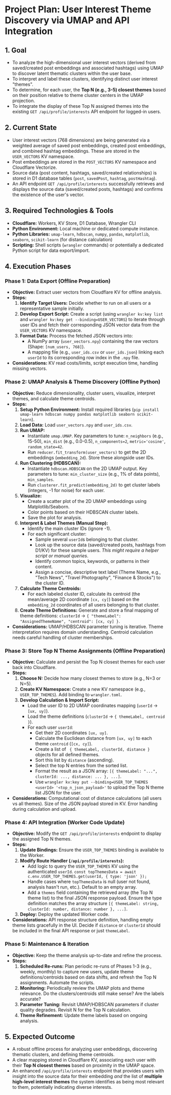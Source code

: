 # Project Plan: User Interest Theme Discovery via UMAP and API Integration

## 1. Goal

- To analyze the high-dimensional user interest vectors (derived from saved/created post embeddings and associated hashtags) using UMAP to discover latent thematic clusters within the user base.
- To interpret and label these clusters, identifying distinct user interest "themes".
- To determine, for each user, the **Top N (e.g., 3-5) closest themes** based on their position relative to theme cluster centers in the UMAP projection.
- To integrate the display of these Top N assigned themes into the existing `GET /api/profile/interests` API endpoint for logged-in users.

## 2. Current State

- User interest vectors (768 dimensions) are being generated via a weighted average of saved post embeddings, created post embeddings, and combined hashtag embeddings. These are stored in the `USER_VECTORS` KV namespace.
- Post embeddings are stored in the `POST_VECTORS` KV namespace and Cloudflare Vectorize.
- Source data (post content, hashtags, saved/created relationships) is stored in D1 database tables (`post`, `savedPost`, `hashtag`, `postHashtag`).
- An API endpoint `GET /api/profile/interests` successfully retrieves and displays the source data (saved/created posts, hashtags) and confirms the existence of the user's vector.

## 3. Required Technologies & Tools

- **Cloudflare:** Workers, KV Store, D1 Database, Wrangler CLI
- **Python Environment:** Local machine or dedicated compute instance.
- **Python Libraries:** `umap-learn`, `hdbscan`, `numpy`, `pandas`, `matplotlib`, `seaborn`, `scikit-learn` (for distance calculation)
- **Scripting:** Shell scripts (`wrangler` commands) or potentially a dedicated Python script for data export/import.

## 4. Execution Phases

### Phase 1: Data Export (Offline Preparation)

- **Objective:** Extract user vectors from Cloudflare KV for offline analysis.
- **Steps:**
  1.  **Identify Target Users:** Decide whether to run on all users or a representative sample initially.
  2.  **Develop Export Script:** Create a script (using `wrangler kv:key list` and `wrangler kv:key get --binding=USER_VECTORS`) to iterate through user IDs and fetch their corresponding JSON vector data from the `USER_VECTORS` KV namespace.
  3.  **Format Data:** Process the fetched JSON vectors into:
      - A NumPy array (`user_vectors.npy`) containing the raw vectors (Shape: `[num_users, 768]`).
      - A mapping file (e.g., `user_ids.csv` or `user_ids.json`) linking each `userId` to its corresponding row index in the `.npy` file.
- **Considerations:** KV read costs/limits, script execution time, handling missing vectors.

### Phase 2: UMAP Analysis & Theme Discovery (Offline Python)

- **Objective:** Reduce dimensionality, cluster users, visualize, interpret themes, and calculate theme centroids.
- **Steps:**
  1.  **Setup Python Environment:** Install required libraries (`pip install umap-learn hdbscan numpy pandas matplotlib seaborn scikit-learn`).
  2.  **Load Data:** Load `user_vectors.npy` and `user_ids.csv`.
  3.  **Run UMAP:**
      - Instantiate `umap.UMAP`. Key parameters to tune: `n_neighbors` (e.g., 15-50), `min_dist` (e.g., 0.0-0.5), `n_components=2`, `metric='cosine'`, `random_state=42`.
      - Run `reducer.fit_transform(user_vectors)` to get the 2D embeddings (`embedding_2d`). Store these alongside user IDs.
  4.  **Run Clustering (HDBSCAN):**
      - Instantiate `hdbscan.HDBSCAN` on the 2D UMAP output. Key parameters to tune: `min_cluster_size` (e.g., 1% of data points), `min_samples`.
      - Run `clusterer.fit_predict(embedding_2d)` to get cluster labels (integers, -1 for noise) for each user.
  5.  **Visualize:**
      - Create a scatter plot of the 2D UMAP embeddings using Matplotlib/Seaborn.
      - Color points based on their HDBSCAN cluster labels.
      - Save the plot for analysis.
  6.  **Interpret & Label Themes (Manual Step):**
      - Identify the main cluster IDs (ignore -1).
      - For each significant cluster:
        - Sample several `userId`s belonging to that cluster.
        - Look up the source data (saved/created posts, hashtags from D1/KV) for these sample users. _This might require a helper script or manual queries_.
        - Identify common topics, keywords, or patterns in their content.
        - Assign a concise, descriptive text label (Theme Name, e.g., "Tech News", "Travel Photography", "Finance & Stocks") to the cluster ID.
  7.  **Calculate Theme Centroids:**
      - For each labeled cluster ID, calculate its centroid (the mean/average 2D coordinate `[cx, cy]`) based on the `embedding_2d` coordinates of all users belonging to that cluster.
  8.  **Create Theme Definitions:** Generate and store a final mapping of theme definitions: `clusterId` -> `{ "themeLabel": "AssignedThemeName", "centroid": [cx, cy] }`.
- **Considerations:** UMAP/HDBSCAN parameter tuning is iterative. Theme interpretation requires domain understanding. Centroid calculation needs careful handling of cluster memberships.

### Phase 3: Store Top N Theme Assignments (Offline Preparation)

- **Objective:** Calculate and persist the Top N closest themes for each user back into Cloudflare.
- **Steps:**
  1.  **Choose N:** Decide how many closest themes to store (e.g., N=3 or N=5).
  2.  **Create KV Namespace:** Create a new KV namespace (e.g., `USER_TOP_THEMES`). Add binding to `wrangler.toml`.
  3.  **Develop Calculation & Import Script:**
      - Load the user ID to 2D UMAP coordinates mapping (`userId` -> `[ux, uy]`).
      - Load the theme definitions (`clusterId` -> `{ themeLabel, centroid }`).
      - For each user `userId`:
        - Get their 2D coordinates `[ux, uy]`.
        - Calculate the Euclidean distance from `[ux, uy]` to each theme `centroid` (`[cx, cy]`).
        - Create a list of ` { themeLabel, clusterId, distance }` objects for all defined themes.
        - Sort this list by `distance` (ascending).
        - Select the top N entries from the sorted list.
        - Format the result as a JSON array: `[{ themeLabel: "...", clusterId: ..., distance: ... }, ...]`.
        - Use `wrangler kv:key put --binding=USER_TOP_THEMES <userId> '<top_n_json_payload>'` to upload the Top N theme list JSON for the user.
- **Considerations:** Computational cost of distance calculations (all users vs all themes). Size of the JSON payload stored in KV. Error handling during calculation and upload.

### Phase 4: API Integration (Worker Code Update)

- **Objective:** Modify the `GET /api/profile/interests` endpoint to display the assigned Top N themes.
- **Steps:**
  1.  **Update Bindings:** Ensure the `USER_TOP_THEMES` binding is available to the Worker.
  2.  **Modify Route Handler (`/api/profile/interests`):**
      - Add logic to query the `USER_TOP_THEMES` KV using the authenticated `userId`. `const topThemesData = await c.env.USER_TOP_THEMES.get(userId, { type: 'json' });`
      - Handle cases where `topThemesData` is null (user not found, analysis hasn't run, etc.). Default to an empty array.
      - Add a `themes` field containing the retrieved array (the Top N theme list) to the final JSON response payload. Ensure the type definition matches the array structure `[{ themeLabel: string, clusterId: number, distance: number }, ...]`.
  3.  **Deploy:** Deploy the updated Worker code.
- **Considerations:** API response structure definition, handling empty theme lists gracefully in the UI. Decide if `distance` or `clusterId` should be included in the final API response or just `themeLabel`.

### Phase 5: Maintenance & Iteration

- **Objective:** Keep the theme analysis up-to-date and refine the process.
- **Steps:**
  1.  **Scheduled Re-runs:** Plan periodic re-runs of Phases 1-3 (e.g., weekly, monthly) to capture new users, update theme definitions/centroids based on data shifts, and refresh the Top N assignments. Automate the scripts.
  2.  **Monitoring:** Periodically review the UMAP plots and theme relevance. Do the clusters/centroids still make sense? Are the labels accurate?
  3.  **Parameter Tuning:** Revisit UMAP/HDBSCAN parameters if cluster quality degrades. Revisit N for the Top N calculation.
  4.  **Theme Refinement:** Update theme labels based on ongoing analysis.

## 5. Expected Outcome

- A robust offline process for analyzing user embeddings, discovering thematic clusters, and defining theme centroids.
- A clear mapping stored in Cloudflare KV, associating each user with their **Top N closest themes** based on proximity in the UMAP space.
- An enhanced `/api/profile/interests` endpoint that provides users with insight into the source data for their embedding _and_ the list of **multiple high-level interest themes** the system identifies as being most relevant to them, potentially indicating diverse interests.
